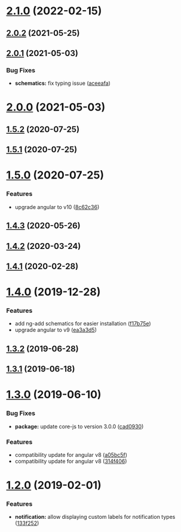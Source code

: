 # [2.1.0](https://github.com/pascaliske/ngx-notifications/compare/v2.0.2...v2.1.0) (2022-02-15)



## [2.0.2](https://github.com/pascaliske/ngx-notifications/compare/v2.0.1...v2.0.2) (2021-05-25)



## [2.0.1](https://github.com/pascaliske/ngx-notifications/compare/v2.0.0...v2.0.1) (2021-05-03)


### Bug Fixes

* **schematics:** fix typing issue ([aceeafa](https://github.com/pascaliske/ngx-notifications/commit/aceeafa87ab3122f4a40e9ae97969e99c603f2bf))



# [2.0.0](https://github.com/pascaliske/ngx-notifications/compare/v1.5.2...v2.0.0) (2021-05-03)



## [1.5.2](https://github.com/pascaliske/ngx-notifications/compare/v1.5.1...v1.5.2) (2020-07-25)



## [1.5.1](https://github.com/pascaliske/ngx-notifications/compare/v1.5.0...v1.5.1) (2020-07-25)



# [1.5.0](https://github.com/pascaliske/ngx-notifications/compare/v1.4.3...v1.5.0) (2020-07-25)


### Features

* upgrade angular to v10 ([8c62c36](https://github.com/pascaliske/ngx-notifications/commit/8c62c365e4a21fc719d4287bc579cb6101eac890))



## [1.4.3](https://github.com/pascaliske/ngx-notifications/compare/v1.4.2...v1.4.3) (2020-05-26)



## [1.4.2](https://github.com/pascaliske/ngx-notifications/compare/v1.4.1...v1.4.2) (2020-03-24)



## [1.4.1](https://github.com/pascaliske/ngx-notifications/compare/v1.4.0...v1.4.1) (2020-02-28)



# [1.4.0](https://github.com/pascaliske/ngx-notifications/compare/v1.3.2...v1.4.0) (2019-12-28)


### Features

* add ng-add schematics for easier installation ([f17b75e](https://github.com/pascaliske/ngx-notifications/commit/f17b75e141e015847d29ecaada455463117099fd))
* upgrade angular to v9 ([ea3a3d5](https://github.com/pascaliske/ngx-notifications/commit/ea3a3d5ec308d02131ac682e71895fdbd05e1def))



## [1.3.2](https://github.com/pascaliske/ngx-notifications/compare/v1.3.1...v1.3.2) (2019-06-28)



## [1.3.1](https://github.com/pascaliske/ngx-notifications/compare/v1.3.0...v1.3.1) (2019-06-18)



# [1.3.0](https://github.com/pascaliske/ngx-notifications/compare/v1.2.0...v1.3.0) (2019-06-10)


### Bug Fixes

* **package:** update core-js to version 3.0.0 ([cad0930](https://github.com/pascaliske/ngx-notifications/commit/cad0930))


### Features

* compatibility update for angular v8 ([a05bc5f](https://github.com/pascaliske/ngx-notifications/commit/a05bc5f))
* compatibility update for angular v8 ([314f406](https://github.com/pascaliske/ngx-notifications/commit/314f406))



# [1.2.0](https://github.com/pascaliske/ngx-notifications/compare/v1.1.0...v1.2.0) (2019-02-01)


### Features

* **notification:** allow displaying custom labels for notification types ([133f252](https://github.com/pascaliske/ngx-notifications/commit/133f252))




